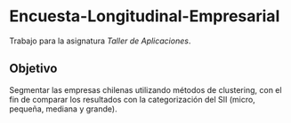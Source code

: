 # Encuesta-Longitudinal-Empresarial
Trabajo para la asignatura *Taller de Aplicaciones*.

## Objetivo
Segmentar las empresas chilenas utilizando métodos de clustering, con el fin de comparar los resultados con la categorización del SII (micro, pequeña, mediana y grande).
